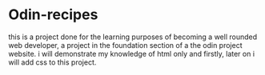 # Odin-recipes
this is a project done for the learning purposes of becoming a well rounded web developer, a project in the foundation section of a the odin project website.
i will demonstrate my knowledge of html only and firstly, later on i will add css to this project.
